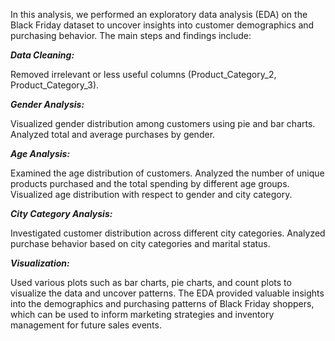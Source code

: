 In this analysis, we performed an exploratory data analysis (EDA) on the Black Friday dataset to uncover insights into customer demographics and purchasing behavior. The main steps and findings include:

***Data Cleaning:***

Removed irrelevant or less useful columns (Product_Category_2, Product_Category_3).

***Gender Analysis:***

Visualized gender distribution among customers using pie and bar charts.
Analyzed total and average purchases by gender.

***Age Analysis:***

Examined the age distribution of customers.
Analyzed the number of unique products purchased and the total spending by different age groups.
Visualized age distribution with respect to gender and city category.

***City Category Analysis:***

Investigated customer distribution across different city categories.
Analyzed purchase behavior based on city categories and marital status.

***Visualization:***

Used various plots such as bar charts, pie charts, and count plots to visualize the data and uncover patterns.
The EDA provided valuable insights into the demographics and purchasing patterns of Black Friday shoppers, which can be used to inform marketing strategies and inventory management for future sales events.

<!---
Amit-712/Amit-712 is a ✨ special ✨ repository because its `README.md` (this file) appears on your GitHub profile.
You can click the Preview link to take a look at your changes.
--->
